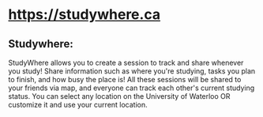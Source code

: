# https://studywhere.ca

## Studywhere:
StudyWhere allows you to create a session to track and share whenever you study! Share information such as where you're studying, tasks you plan to finish, and how busy the place is! All these sessions will be shared to your friends via map, and everyone can track each other's current studying status. You can select any location on the University of Waterloo OR customize it and use your current location.

